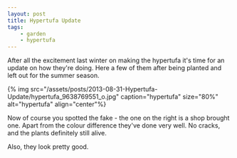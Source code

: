 ```yaml
---
layout: post
title: Hypertufa Update
tags:
    - garden
    - hypertufa
---
```


After all the excitement last winter on making the hypertufa it's time for an update on how they're doing. Here a few of them after being planted and left out for the summer season.

{% img src="/assets/posts/2013-08-31-Hypertufa-Update/hypertufa_9638769551_o.jpg" caption="hypertufa" size="80%" alt="hypertufa" align="center"%}

Now of course you spotted the fake - the one on the right is a shop brought one. Apart from the colour difference they've done very well. No cracks, and the plants definitely still alive.

Also, they look pretty good.